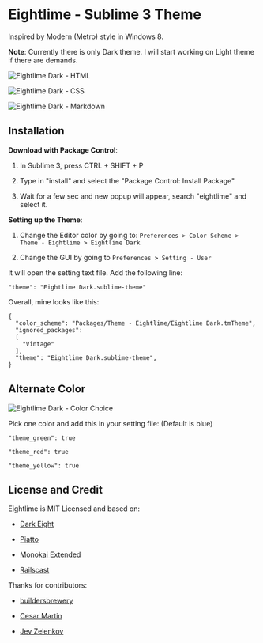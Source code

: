 Eightlime - Sublime 3 Theme
=============================================

Inspired by Modern (Metro) style in Windows 8.

**Note**: Currently there is only Dark theme. I will start working on Light theme if there are demands.

![Eightlime Dark - HTML](https://raw.github.com/hrsetyono/cdn/master/eightlime/dark-html.jpg)

![Eightlime Dark - CSS](https://raw.github.com/hrsetyono/cdn/master/eightlime/dark-css.jpg)

![Eightlime Dark - Markdown](https://raw.github.com/hrsetyono/cdn/master/eightlime/dark-markdown.jpg)

Installation
-------------------

**Download with Package Control**:

1. In Sublime 3, press CTRL + SHIFT + P

2. Type in "install" and select the "Package Control: Install Package"

3. Wait for a few sec and new popup will appear, search "eightlime" and select it.

**Setting up the Theme**:

1. Change the Editor color by going to: `Preferences > Color Scheme > Theme - Eightlime > Eightlime Dark`

2. Change the GUI by going to `Preferences > Setting - User`

It will open the setting text file. Add the following line:
    
    "theme": "Eightlime Dark.sublime-theme"

Overall, mine looks like this:

    {
      "color_scheme": "Packages/Theme - Eightlime/Eightlime Dark.tmTheme",
      "ignored_packages":
      [
        "Vintage"
      ],
      "theme": "Eightlime Dark.sublime-theme",
    }

Alternate Color
-------------------

![Eightlime Dark - Color Choice](https://raw.github.com/hrsetyono/cdn/master/eightlime/color-dark-choice.jpg)

Pick one color and add this in your setting file: (Default is blue)

    "theme_green": true

    "theme_red": true

    "theme_yellow": true

License and Credit
-------------------

Eightlime is MIT Licensed and based on:

- [Dark Eight](https://github.com/ShawnMcCool/theme-dark-eight)

- [Piatto](https://github.com/samuelrafo/piatto)

- [Monokai Extended](https://github.com/jonschlinkert/sublime-monokai-extended)

- [Railscast](http://railscasts.com/)

Thanks for contributors:

- [buildersbrewery](https://github.com/buildersbrewery)

- [Cesar Martin](https://github.com/LOQUILLO)

- [Jev Zelenkov](https://github.com/jzelenkov)
